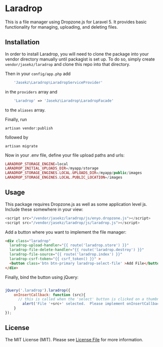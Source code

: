 # Laradrop

This is a file manager using Dropzone.js for Laravel 5.  It provides basic functionality for managing, uploading,
and deleting files.

## Installation

In order to install Laradrop, you will need to clone the package into your vendor directory manually until packagist
is set up.  To do so, simply create ```vendor/jasekz/laradrop``` and clone this repo into that directory.

Then in your `config/app.php` add 
```php
    'Jasekz\Laradrop\LaradropServiceProvider'
```    
in the `providers` array and
```php
    'Laradrop' => 'Jasekz\Laradrop\LaradropFacade'
```
to the `aliases` array.

Finally, run 

    artisan vendor:publish
    
followed by

    artisan migrate

Now in your .env file, define your file upload paths and urls:
```php
LARADROP_STORAGE_ENGINE=local
LARADROP_INITIAL_UPLOADS_DIR=/myapp/storage
LARADROP_STORAGE_ENGINES.LOCAL.UPLOADS_DIR=/myapp/public/images
LARADROP_STORAGE_ENGINES.LOCAL.PUBLIC_LOCATION=/images
```
## Usage
This package requires Dropzone.js as well as some application level js.  Include these somewhere in your view:
``` php
<script src="/vendor/jasekz/laradrop/js/enyo.dropzone.js"></script>
<script src="/vendor/jasekz/laradrop/js/laradrop.js"></script>
```

Add a button where you want to implement the file manager:
``` html
<div class="laradrop"
  laradrop-upload-handler="{{ route('laradrop.store') }}"
  laradrop-file-delete-handler="{{ route('laradrop.destroy') }}" 
  laradrop-file-source="{{ route('laradrop.index') }}"
  laradrop-csrf-token="{{ csrf_token() }}" >
  <button class='btn btn-primary laradrop-select-file' >Add File</button>
</div>
```

Finally, bind the button using jQuery:
```javascript

jQuery('.laradrop').laradrop({
	onInsertCallback: function (src){
	  // this is called when the 'select' button is clicked on a thumbnail
		alert('File '+src+' selected.  Please implement onInsertCallback().');
	}
});
```
## License

The MIT License (MIT). Please see [License File](LICENSE.md) for more information.



